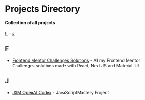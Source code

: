 # Projects Directory
#### Collection of all projects 

[F](#f) - [J](#j)

## F <a id="f"></a>
- <a href="https://github.com/Parth-1602/frontend-mentor-challenges-solutions">Frontend Mentor Challenges Solutions<a/> - All my Frontend Mentor Challenges solutions made with React, Next.JS and Material-UI

## J <a id="j"></a>
- <a href="https://github.com/Parth-1602/jsm-openai-codex">JSM OpenAI Codex<a/> - JavaScriptMastery Project
